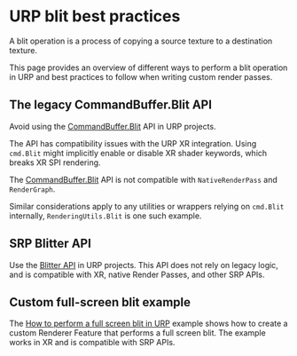 # URP blit best practices

A blit operation is a process of copying a source texture to a destination texture.

This page provides an overview of different ways to perform a blit operation in URP and best practices to follow when writing custom render passes.

## The legacy CommandBuffer.Blit API

Avoid using the [CommandBuffer.Blit](https://docs.unity3d.com/2022.1/Documentation/ScriptReference/Rendering.CommandBuffer.Blit.html) API in URP projects. 

The API has compatibility issues with the URP XR integration. Using `cmd.Blit` might implicitly enable or disable XR shader keywords, which breaks XR SPI rendering.

The [CommandBuffer.Blit](https://docs.unity3d.com/2022.1/Documentation/ScriptReference/Rendering.CommandBuffer.Blit.html) API is not compatible with `NativeRenderPass` and `RenderGraph`.

Similar considerations apply to any utilities or wrappers relying on `cmd.Blit` internally, `RenderingUtils.Blit` is one such example.

## SRP Blitter API

Use the [Blitter API](https://docs.unity3d.com/Packages/com.unity.render-pipelines.core@13.1/api/UnityEngine.Rendering.Blitter.html) in URP projects. This API does not rely on legacy logic, and is compatible with XR, native Render Passes, and other SRP APIs.

## Custom full-screen blit example

The [How to perform a full screen blit in URP](../renderer-features/how-to-fullscreen-blit-in-xr-spi.md) example shows how to create a custom Renderer Feature that performs a full screen blit. The example works in XR and is compatible with SRP APIs.
